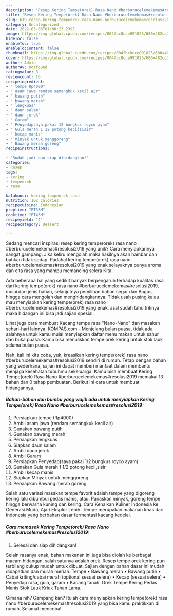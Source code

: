 ```yaml
---
description: "Resep Kering Tempe(orek) Rasa Nano #berburucelemekemas#resolusi2019 yang Enak"
title: "Resep Kering Tempe(orek) Rasa Nano #berburucelemekemas#resolusi2019 yang Enak"
slug: 619-resep-kering-tempeorek-rasa-nano-berburucelemekemasresolusi2019-yang-enak
category: Uncategorized
date: 2022-03-03T01:08:23.239Z
image: https://img-global.cpcdn.com/recipes/004fbc8cce091025/680x482cq70/kering-tempeorek-rasa-nano-berburucelemekemasresolusi2019-foto-resep-utama.jpg
hideToc: false
enableToc: true
enableTocContent: false
thumbnail: https://img-global.cpcdn.com/recipes/004fbc8cce091025/680x482cq70/kering-tempeorek-rasa-nano-berburucelemekemasresolusi2019-foto-resep-utama.jpg
cover: https://img-global.cpcdn.com/recipes/004fbc8cce091025/680x482cq70/kering-tempeorek-rasa-nano-berburucelemekemasresolusi2019-foto-resep-utama.jpg
author: Admin
authorAv: notfound
ratingvalue: 3
reviewcount: 16
recipeingredient:
- " tempe Rp4000"
- " asam jawa rendam semangkuk kecil air"
- " bawang putih"
- " bawang merah"
- " lengkuas"
- " daun salam"
- " daun jeruk"
- " Garam"
- " Penyedapsaya pakai 12 bungkus royco ayam"
- " Gula merah 1 12 potong kecilsisir"
- " kecap manis"
- " Minyak untuk menggoreng"
- " Bawang merah goreng"
recipeinstructions:

- "Sudah jadi dan siap dihidangkan!"
categories:
- Resep
tags:
- kering
- tempeorek
- rasa

katakunci: kering tempeorek rasa 
nutrition: 102 calories
recipecuisine: Indonesian
preptime: "PT38M"
cooktime: "PT43M"
recipeyield: "4"
recipecategory: Dessert

---
```





Sedang mencari inspirasi resep kering tempe(orek) rasa nano #berburucelemekemas#resolusi2019 yang unik? Cara menyiapkannya sangat gampang. Jika keliru mengolah maka hasilnya akan hambar dan bahkan tidak sedap. Padahal kering tempe(orek) rasa nano #berburucelemekemas#resolusi2019 yang enak selayaknya punya aroma dan cita rasa yang mampu memancing selera Kita.





Ada beberapa hal yang sedikit banyak berpengaruh terhadap kualitas rasa dari kering tempe(orek) rasa nano #berburucelemekemas#resolusi2019, mulai dari jenis bahan, selanjutnya pemilihan bahan segar dan Bagus, hingga cara mengolah dan menghidangkannya. Tidak usah pusing kalau mau menyiapkan kering tempe(orek) rasa nano #berburucelemekemas#resolusi2019 yang enak,      asal sudah tahu triknya maka hidangan ini bisa jadi sajian spesial.














Lihat juga cara membuat Kacang tempe rasa &#34;Nano-Nano&#34; dan masakan sehari-hari lainnya. KOMPAS.com - Menjelang bulan puasa, tidak ada salahnya untuk kamu mulai menyiapkan daftar menu makan untuk sahur dan buka puasa. Kamu bisa menuliskan tempe orek kering untuk stok lauk selama bulan puasa.






Nah, kali ini kita coba, yuk, kreasikan kering tempe(orek) rasa nano #berburucelemekemas#resolusi2019 sendiri di rumah. Tetap dengan bahan yang sederhana, sajian ini dapat memberi manfaat dalam membantu menjaga kesehatan tubuhmu sekeluarga. Kamu bisa membuat Kering Tempe(orek) Rasa Nano #berburucelemekemas#resolusi2019 memakai 13 bahan dan 0 tahap pembuatan. Berikut ini cara untuk membuat hidangannya.

<!--inarticleads1-->

##### Bahan-bahan dan bumbu yang wajib ada untuk menyiapkan Kering Tempe(orek) Rasa Nano #berburucelemekemas#resolusi2019:

1. Persiapkan  tempe (Rp4000)
1. Ambil  asam jawa (rendam semangkuk kecil air)
1. Gunakan  bawang putih
1. Gunakan  bawang merah
1. Persiapkan  lengkuas
1. Siapkan  daun salam
1. Ambil  daun jeruk
1. Ambil  Garam
1. Persiapkan  Penyedap(saya pakai 1/2 bungkus royco ayam)
1. Gunakan  Gula merah 1 1/2 potong kecil,sisir
1. Ambil  kecap manis
1. Siapkan  Minyak untuk menggoreng
1. Persiapkan  Bawang merah goreng


Salah satu variasi masakan tempe favorit adalah tempe yang digoreng kering lalu dibumbui pedas manis, atau. Panaskan minyak, goreng tempe hingga berwarna kuning dan kering. Cara Kenalkan Kuliner Indonesia ke Generasi Muda, Ajari Eksplor Lebih. Tempe merupakan makanan khas dari Indonesia yang berbahan dasar fermentasi kacang kedelai. 

<!--inarticleads2-->

##### Cara memasak Kering Tempe(orek) Rasa Nano #berburucelemekemas#resolusi2019:


1. Selesai dan siap dihidangkan!

Selain rasanya enak, bahan makanan ini juga bisa diolah ke berbagai macam hidangan, salah satunya adalah orek. Resep tempe orek kering pun terbilang cukup mudah untuk dibuat. Sajian dengan bahan dasar ini mudah didapatkan dan murah meriah. Tempe • Bawang merah • Bawang putih • Cabai kriting/cabai merah (optional sesuai selera) • Kecap (sesuai selera) • Penyedap rasa, gula, garam • Kacang tanah. Orek Tempe Kering Pedas Manis Stok Lauk Kriuk Tahan Lama. 

Gimana nih? Gampang kan? Itulah cara menyiapkan kering tempe(orek) rasa nano #berburucelemekemas#resolusi2019 yang bisa kamu praktikkan di rumah. Selamat mencoba!
